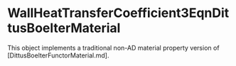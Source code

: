 # WallHeatTransferCoefficient3EqnDittusBoelterMaterial

This object implements a traditional non-AD material property version of [DittusBoelterFunctorMaterial.md].
